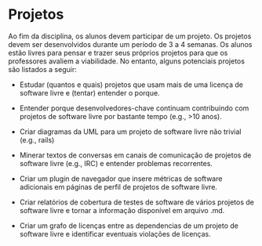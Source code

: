 # Projetos

Ao fim da disciplina, os alunos devem participar de um projeto.
Os projetos devem ser desenvolvidos durante um período de 3 a 4 semanas.
Os alunos estão livres para pensar e trazer seus próprios projetos para
que os professores avaliem a viabilidade. No entanto, alguns potenciais
projetos são listados a seguir:

- Estudar (quantos e quais) projetos que usam mais de uma licença de software
livre e (tentar) entender o porque.

- Entender porque desenvolvedores-chave continuam contribuindo com projetos de
software livre por bastante tempo (e.g., >10 anos).

- Criar diagramas da UML para um projeto de software livre não trivial (e.g., rails)

- Minerar textos de conversas em canais de comunicação de projetos de software
livre (e.g., IRC) e entender problemas recorrentes.

- Criar um plugin de navegador que insere métricas de software adicionais em páginas
de perfil de projetos de software livre.

- Criar relatórios de cobertura de testes de software de vários projetos de
software livre e tornar a informação disponível em arquivo .md.

- Criar um grafo de licenças entre as dependencias de um projeto de software
livre e identificar eventuais violações de licenças.
